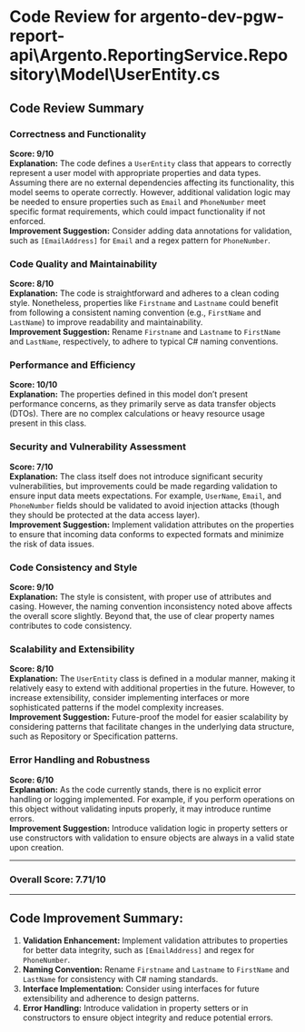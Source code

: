 # Code Review for argento-dev-pgw-report-api\Argento.ReportingService.Repository\Model\UserEntity.cs

## Code Review Summary

### Correctness and Functionality
**Score: 9/10**  
**Explanation:** The code defines a `UserEntity` class that appears to correctly represent a user model with appropriate properties and data types. Assuming there are no external dependencies affecting its functionality, this model seems to operate correctly. However, additional validation logic may be needed to ensure properties such as `Email` and `PhoneNumber` meet specific format requirements, which could impact functionality if not enforced.  
**Improvement Suggestion:** Consider adding data annotations for validation, such as `[EmailAddress]` for `Email` and a regex pattern for `PhoneNumber`.

### Code Quality and Maintainability
**Score: 8/10**  
**Explanation:** The code is straightforward and adheres to a clean coding style. Nonetheless, properties like `Firstname` and `Lastname` could benefit from following a consistent naming convention (e.g., `FirstName` and `LastName`) to improve readability and maintainability.  
**Improvement Suggestion:** Rename `Firstname` and `Lastname` to `FirstName` and `LastName`, respectively, to adhere to typical C# naming conventions.

### Performance and Efficiency
**Score: 10/10**  
**Explanation:** The properties defined in this model don’t present performance concerns, as they primarily serve as data transfer objects (DTOs). There are no complex calculations or heavy resource usage present in this class.  

### Security and Vulnerability Assessment
**Score: 7/10**  
**Explanation:** The class itself does not introduce significant security vulnerabilities, but improvements could be made regarding validation to ensure input data meets expectations. For example, `UserName`, `Email`, and `PhoneNumber` fields should be validated to avoid injection attacks (though they should be protected at the data access layer).  
**Improvement Suggestion:** Implement validation attributes on the properties to ensure that incoming data conforms to expected formats and minimize the risk of data issues.

### Code Consistency and Style
**Score: 9/10**  
**Explanation:** The style is consistent, with proper use of attributes and casing. However, the naming convention inconsistency noted above affects the overall score slightly. Beyond that, the use of clear property names contributes to code consistency.  

### Scalability and Extensibility
**Score: 8/10**  
**Explanation:** The `UserEntity` class is defined in a modular manner, making it relatively easy to extend with additional properties in the future. However, to increase extensibility, consider implementing interfaces or more sophisticated patterns if the model complexity increases.  
**Improvement Suggestion:** Future-proof the model for easier scalability by considering patterns that facilitate changes in the underlying data structure, such as Repository or Specification patterns.

### Error Handling and Robustness
**Score: 6/10**  
**Explanation:** As the code currently stands, there is no explicit error handling or logging implemented. For example, if you perform operations on this object without validating inputs properly, it may introduce runtime errors.  
**Improvement Suggestion:** Introduce validation logic in property setters or use constructors with validation to ensure objects are always in a valid state upon creation.

---

### Overall Score: 7.71/10

---

## Code Improvement Summary:
1. **Validation Enhancement:** Implement validation attributes to properties for better data integrity, such as `[EmailAddress]` and regex for `PhoneNumber`.
2. **Naming Convention:** Rename `Firstname` and `Lastname` to `FirstName` and `LastName` for consistency with C# naming standards.
3. **Interface Implementation:** Consider using interfaces for future extensibility and adherence to design patterns.
4. **Error Handling:** Introduce validation in property setters or in constructors to ensure object integrity and reduce potential errors.